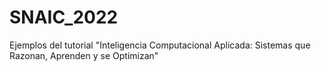 # SNAIC_2022
Ejemplos del tutorial "Inteligencia Computacional Aplicada: Sistemas que Razonan, Aprenden y se Optimizan"
